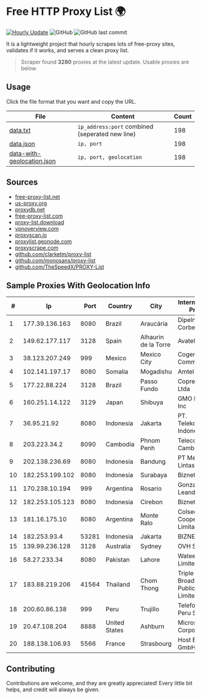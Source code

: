 
# Free HTTP Proxy List 🌍

[![Hourly Update](https://github.com/mertguvencli/http-proxy-list/actions/workflows/main.yml/badge.svg?branch=main)](https://github.com/mertguvencli/http-proxy-list/actions/workflows/main.yml)
![GitHub](https://img.shields.io/github/license/mertguvencli/http-proxy-list)
![GitHub last commit](https://img.shields.io/github/last-commit/mertguvencli/http-proxy-list)

It is a lightweight project that hourly scrapes lots of free-proxy sites, validates if it works, and serves a clean proxy list.


> Scraper found **3280** proxies at the latest update. Usable proxies are below.

## Usage

Click the file format that you want and copy the URL.


|File|Content|Count|
|----|-------|-----|
|[data.txt](https://raw.githubusercontent.com/mertguvencli/http-proxy-list/main/proxy-list/data.txt)|`ip_address:port` combined (seperated new line)|198|
|[data.json](https://raw.githubusercontent.com/mertguvencli/http-proxy-list/main/proxy-list/data.json)|`ip, port`|198|
|[data-with-geolocation.json](https://raw.githubusercontent.com/mertguvencli/http-proxy-list/main/proxy-list/data-with-geolocation.json)|`ip, port, geolocation`|198|

## Sources

* [free-proxy-list.net](https://free-proxy-list.net)
* [us-proxy.org](https://www.us-proxy.org)
* [proxydb.net](http://proxydb.net)
* [free-proxy-list.com](https://free-proxy-list.com/?page=&port=&type%5B%5D=http&type%5B%5D=https&up_time=0&search=Search)
* [proxy-list.download](https://www.proxy-list.download/HTTP)
* [vpnoverview.com](https://vpnoverview.com/privacy/anonymous-browsing/free-proxy-servers)
* [proxyscan.io](https://www.proxyscan.io)
* [proxylist.geonode.com](https://proxylist.geonode.com/api/proxy-list?limit=300&page=1&sort_by=lastChecked&sort_type=desc&protocols=http,https)
* [proxyscrape.com](https://api.proxyscrape.com/v2/?request=displayproxies&protocol=http&timeout=10000&country=all&ssl=all&anonymity=all)
* [github.com/clarketm/proxy-list](https://raw.githubusercontent.com/clarketm/proxy-list/master/proxy-list-raw.txt)
* [github.com/monosans/proxy-list](https://raw.githubusercontent.com/monosans/proxy-list/main/proxies/http.txt)
* [github.com/TheSpeedX/PROXY-List](https://raw.githubusercontent.com/TheSpeedX/PROXY-List/master/http.txt)


## Sample Proxies With Geolocation Info

|#|Ip|Port|Country|City|Internet Service Provider|
|-|--|----|-------|----|-------------------------|
|1|177.39.136.163|8080|Brazil|Araucária|Dipelnet Corbelia|
|2|149.62.177.117|3128|Spain|Alhaurin de la Torre|Avatel Telecom|
|3|38.123.207.249|999|Mexico|Mexico City|Cogent Communications|
|4|102.141.197.17|8080|Somalia|Mogadishu|Amtel LTD|
|5|177.22.88.224|3128|Brazil|Passo Fundo|Coprel Telecom Ltda|
|6|160.251.14.122|3129|Japan|Shibuya|GMO Internet, Inc|
|7|36.95.21.92|8080|Indonesia|Jakarta|PT. Telekomunikasi Indonesia|
|8|203.223.34.2|8090|Cambodia|Phnom Penh|Telecom Cambodia (T.C.)|
|9|202.138.236.69|8080|Indonesia|Bandung|PT Melvar Lintasnusa|
|10|182.253.199.102|8080|Indonesia|Surabaya|Biznet Networks|
|11|170.238.10.194|999|Argentina|Rosario|Gonzalo Leandro Garau|
|12|182.253.105.123|8080|Indonesia|Cirebon|Biznet Networks|
|13|181.16.175.10|8080|Argentina|Monte Ralo|Colsecor Cooperativa Limitada|
|14|182.253.93.4|53281|Indonesia|Jakarta|BIZNET|
|15|139.99.236.128|3128|Australia|Sydney|OVH SAS|
|16|58.27.233.34|8080|Pakistan|Lahore|Wateen Telecom Limited|
|17|183.88.219.206|41564|Thailand|Chom Thong|Triple T Broadband Public Company Limited|
|18|200.60.86.138|999|Peru|Trujillo|Telefonica del Peru S.A.A.|
|19|20.47.108.204|8888|United States|Ashburn|Microsoft Corporation|
|20|188.138.106.93|5566|France|Strasbourg|Host Europe GmbH|



## Contributing

Contributions are welcome, and they are greatly appreciated! Every
little bit helps, and credit will always be given.

